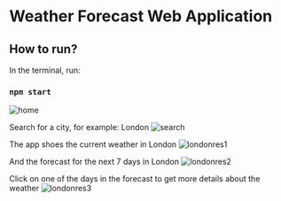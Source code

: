 # Weather Forecast Web Application 

## How to run?
In the terminal, run:
### `npm start`
![home](https://user-images.githubusercontent.com/73595826/225268254-d3e6384f-e820-4190-a106-3b633742bb7b.png)

Search for a city, for example: London
![search](https://user-images.githubusercontent.com/73595826/225268282-72878271-8727-42b7-b029-559e52add71c.png)

The app shoes the current weather in London
![londonres1](https://user-images.githubusercontent.com/73595826/225268293-697f2a87-0df3-4397-9075-f3494ed1af85.png)

And the forecast for the next 7 days in London
![londonres2](https://user-images.githubusercontent.com/73595826/225268303-f1f79ed5-a0e1-4be2-9321-f136c3655bc3.png)

Click on one of the days in the forecast to get more details about the weather
![londonres3](https://user-images.githubusercontent.com/73595826/225268315-492ecade-ff7c-4c04-87e9-eba7dd529ce4.png)


